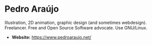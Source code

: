 # Pedro Araújo

Illustration, 2D animation, graphic design (and sometimes webdesign). Freelancer. Free and Open Source Software advocate. Use GNU/Linux.

- **Website:** https://www.pedroaraujo.net/
